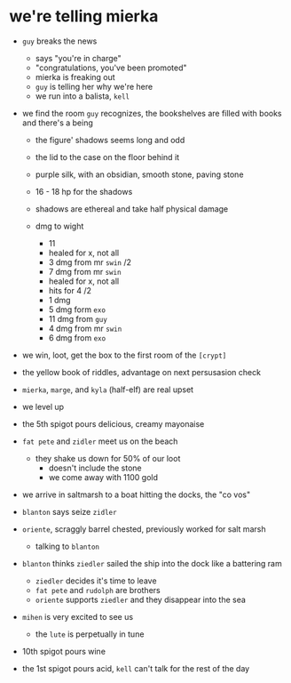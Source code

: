 # we're telling mierka
- `guy` breaks the news
    - says "you're in charge"
    - "congratulations, you've been promoted"
    - mierka is freaking out
    - `guy` is telling her why we're here
    - we run into a balista, `kell`

- we find the room `guy` recognizes, the bookshelves are filled with books and there's a being
    - the figure' shadows seems long and odd
    - the lid to the case on the floor behind it
    - purple silk, with an obsidian, smooth stone, paving stone
    - 16 - 18 hp for the shadows
    - shadows are ethereal and take half physical damage

    - dmg to wight
        - 11
        - healed for x, not all
        - 3 dmg from mr `swin` /2
        - 7 dmg from mr `swin`
        - healed for x, not all
        - hits for 4 /2
        - 1 dmg
        - 5 dmg form `exo`
        - 11 dmg from `guy`
        - 4 dmg from mr `swin`
        - 6 dmg from `exo`
- we win, loot, get the box to the first room of the `[crypt]`
- the yellow book of riddles, advantage on next persusasion check

- `mierka`, `marge`, and `kyla` (half-elf) are real upset
- we level up
- the 5th spigot pours delicious, creamy mayonaise

- `fat pete` and `zidler` meet us on the beach
    - they shake us down for 50% of our loot
        - doesn't include the stone
        - we come away with 1100 gold

- we arrive in saltmarsh to a boat hitting the docks, the "co vos"
- `blanton` says seize `zidler`
- `oriente`, scraggly barrel chested, previously worked for salt marsh
    - talking to `blanton`

- `blanton` thinks `ziedler` sailed the ship into the dock like a battering ram
    - `ziedler` decides it's time to leave
    - `fat pete` and `rudolph` are brothers
    - `oriente` supports `ziedler` and they disappear into the sea

- `mihen` is very excited to see us
    - the `lute` is perpetually in tune

- 10th spigot pours wine
- the 1st spigot pours acid, `kell` can't talk for the rest of the day
